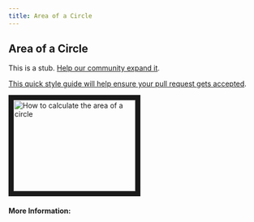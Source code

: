 ```yaml
---
title: Area of a Circle
---
```

## Area of a Circle

This is a stub. <a href='https://github.com/freecodecamp/guides/tree/master/src/pages/mathematics/area-of-a-circle/index.md' target='_blank' rel='nofollow'>Help our community expand it</a>.

<a href='https://github.com/freecodecamp/guides/blob/master/README.md' target='_blank' rel='nofollow'>This quick style guide will help ensure your pull request gets accepted</a>.

<!-- The article goes here, in GitHub-flavored Markdown. Feel free to add YouTube videos, images, and CodePen/JSBin embeds  -->
<a href="http://www.youtube.com/watch?feature=player_embedded&v=O-cawByg2aA
" target="_blank"><img src="http://img.youtube.com/vi/YOUTUBE_VIDEO_ID_HERE/0.jpg" 
alt="How to calculate the area of a circle" width="240" height="180" border="10" /></a>

#### More Information:
<!-- Please add any articles you think might be helpful to read before writing the article -->


